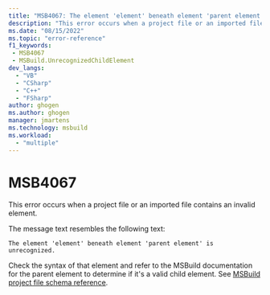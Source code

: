 ```yaml
---
title: "MSB4067: The element 'element' beneath element 'parent element' is unrecognized."
description: "This error occurs when a project file or an imported file contains an invalid element."
ms.date: "08/15/2022"
ms.topic: "error-reference"
f1_keywords:
 - MSB4067
 - MSBuild.UnrecognizedChildElement
dev_langs:
  - "VB"
  - "CSharp"
  - "C++"
  - "FSharp"
author: ghogen
ms.author: ghogen
manager: jmartens
ms.technology: msbuild
ms.workload:
  - "multiple"
---
```

# MSB4067

This error occurs when a project file or an imported file contains an invalid element.

The message text resembles the following text:

```output
The element 'element' beneath element 'parent element' is unrecognized.
```

Check the syntax of that element and refer to the MSBuild documentation for the parent element to determine if it's a valid child element. See [MSBuild project file schema reference](../msbuild-project-file-schema-reference.md).
